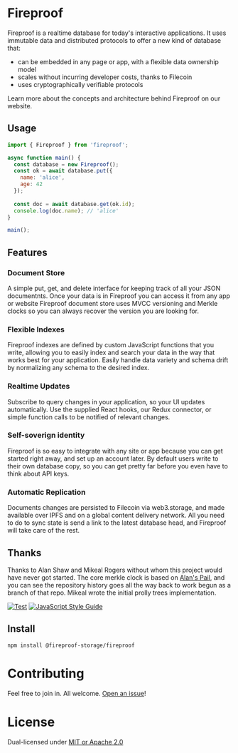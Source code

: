 # Fireproof

Fireproof is a realtime database for today's interactive applications. It uses immutable data and distributed protocols 
to offer a new kind of database that:
- can be embedded in any page or app, with a flexible data ownership model
- scales without incurring developer costs, thanks to Filecoin
- uses cryptographically verifiable protocols

Learn more about the concepts and architecture behind Fireproof on our website.


## Usage

```js
import { Fireproof } from 'fireproof';

async function main() {
  const database = new Fireproof();
  const ok = await database.put({
    name: 'alice',
    age: 42
  });
  
  const doc = await database.get(ok.id);
  console.log(doc.name); // 'alice'
}

main();
```

## Features

### Document Store

A simple put, get, and delete interface for keeping track of all your JSON documentnts. Once your data is in Fireproof you can access it from any app or website Fireproof document store uses MVCC versioning and Merkle clocks so you can always recover the version you are looking for.

### Flexible Indexes

Fireproof indexes are defined by custom JavaScript functions that you write, allowing you to easily index and search your data in the way that works best for your application. Easily handle data variety and schema drift by normalizing any schema to the desired index.

### Realtime Updates

Subscribe to query changes in your application, so your UI updates automatically. Use the supplied React hooks, our Redux connector, or simple function calls to be notified of relevant changes.

### Self-soverign identity

Fireproof is so easy to integrate with any site or app because you can get started right away, and set up an account later. By default users write to their own database copy, so you can get pretty far before you even have to think about API keys.

### Automatic Replication

Documents changes are persisted to Filecoin via web3.storage, and made available over IPFS and on a global content delivery network. All you need to do to sync state is send a link to the latest database head, and Fireproof will take care of the rest.


## Thanks

Thanks to Alan Shaw and Mikeal Rogers without whom this project would have never got started. The core merkle clock is based on [Alan's Pail](https://github.com/alanshaw/pail), and you can see the repository history goes all the way back to work begun as a branch of that repo. Mikeal wrote the initial prolly trees implementation.


[![Test](https://github.com/alanshaw/pail/actions/workflows/test.yml/badge.svg)](https://github.com/alanshaw/pail/actions/workflows/test.yml)
[![JavaScript Style Guide](https://img.shields.io/badge/code_style-standard-brightgreen.svg)](https://standardjs.com)


## Install

```
npm install @fireproof-storage/fireproof
```

# Contributing

Feel free to join in. All welcome. [Open an issue](https://github.com/alanshaw/pail/issues)!

# License

Dual-licensed under [MIT or Apache 2.0](https://github.com/alanshaw/pail/blob/main/LICENSE.md)
